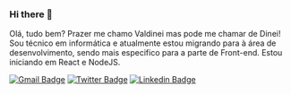 ### Hi there 👋

Olá, tudo bem? Prazer me chamo Valdinei mas pode me chamar de Dinei!
Sou técnico em informática e atualmente estou migrando para
à área de desenvolvimento, sendo mais especifico para a parte de Front-end.
Estou iniciando em React e NodeJS.

[![Gmail Badge](https://img.shields.io/badge/-dinei.manji-D44638?style=flat-square&logo=Gmail&logoColor=white&link=mailto:dinei.manji@gmail.com)](mailto:diego.schell.f@gmail.com)
[![Twitter Badge](https://img.shields.io/badge/-@dineisf-1DA1F2?style=flat-square&labelColor=1DA1F2&logo=twitter&logoColor=white&link=https://twitter.com/dineisf)](https://twitter.com/dineisf) 
[![Linkedin Badge](https://img.shields.io/badge/-Valdinei%20Silva-0077B5?style=flat-square&logo=Linkedin&logoColor=white&link=https://www.linkedin.com/in/valdinei-silva-ferreira-622546172/)](https://www.linkedin.com/in/valdinei-silva-ferreira-622546172/)



<!--
**DineiSF/DineiSF** is a ✨ _special_ ✨ repository because its `README.md` (this file) appears on your GitHub profile.

Here are some ideas to get you started:

- 🔭 I’m currently working on ...
- 🌱 I’m currently learning ...
- 👯 I’m looking to collaborate on ...
- 🤔 I’m looking for help with ...
- 💬 Ask me about ...
- 📫 How to reach me: ...
- 😄 Pronouns: ...
- ⚡ Fun fact: ...
-->
